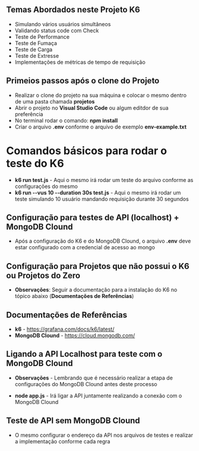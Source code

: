 ## Temas Abordados neste Projeto K6

* Simulando vários usuários simultâneos
* Validando status code com Check
* Teste de Performance
* Teste de Fumaça
* Teste de Carga
* Teste de Extresse
* Implementações de métricas de tempo de requisição

## Primeios passos após o clone do Projeto

* Realizar o clone do projeto na sua máquina e colocar o mesmo dentro de uma pasta chamada **projetos**
* Abrir o projeto no **Visual Studio Code** ou algum editdor de sua preferência
* No terminal rodar o comando: **npm install**
* Criar o arquivo **.env** conforme o arquivo de exemplo **env-example.txt**

# Comandos básicos para rodar o teste do K6

* **k6 run test.js** - Aqui o mesmo irá rodar um teste do arquivo conforme as configurações do mesmo
* **k6 run --vus 10 --duration 30s test.js** - Aqui o mesmo irá rodar um teste simulando 10 usuário mandando requisição durante 30 segundos

## Configuração para testes de API (localhost) + MongoDB Clound

* Após a configuração do K6 e do MongoDB Clound, o arquivo **.env** deve estar configurado com a credencial de acesso ao mongo

## Configuração para Projetos que não possui o K6 ou Projetos do Zero

* **Observações**: Seguir a documentação para a instalação do K6 no tópico abaixo (**Documentações de Referências**)

## Documentações de Referências

* **k6** - https://grafana.com/docs/k6/latest/
* **MongoDB Clound** - https://cloud.mongodb.com/

## Ligando a API Localhost para teste com o MongoDB Clound

* **Observações** - Lembrando que é necessário realizar a etapa de configurações do MongoDB Clound antes deste processo

* **node app.js** - Irá ligar a API juntamente realizando a conexão com o MongoDB Clound 

## Teste de API sem MongoDB Clound

* O mesmo configurar o endereço da API nos arquivos de testes e realizar a implementação conforme cada regra
